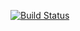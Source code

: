 [![Build Status](https://travis-ci.com/DominicLeveille/MyGroceries.svg?branch=master)](https://travis-ci.com/DominicLeveille/MyGroceries)